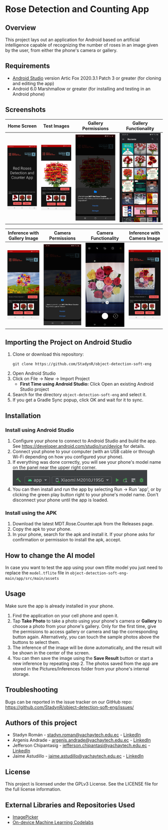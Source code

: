 # Rose Detection and Counting App

## Overview
This project lays out an application for Android based on artificial intelligence capable of recognizing the number of roses in an image given by the user, from either the phone's camera or gallery.
## Requirements
- [Android Studio](https://developer.android.com/studio) version Artic Fox 2020.3.1 Patch 3 or greater (for cloning and editing the app)
- Android 6.0 Marshmallow or greater (for installing and testing in an Android phone)
## Screenshots
     
|        Home Screen               |       Test Images                |         Gallery Permissions      |       Gallery Functionality      | 
:---------------------------------:|:--------------------------------:|:--------------------------------:|:---------------------------------:
|![Alt text](./assets/App%20(1).jpg)|![Alt text](./assets/App%20(2).jpg)|![Alt text](./assets/App%20(3).jpg)|![Alt text](./assets/App%20(4).jpg)|

| Inference with Gallery Image     |       Camera Permissions         |       Camera Functionality       |    Inference with Camera Image   | 
:---------------------------------:|:--------------------------------:|:--------------------------------:|:---------------------------------:
|![Alt text](./assets/App%20(5).jpg)|![Alt text](./assets/App%20(6).jpg)|![Alt text](./assets/App%20(7).jpg)|![Alt text](./assets/App%20(8).jpg)|

## Importing the Project on Android Studio
1. Clone or download this repository:
     ```
     git clone https://github.com/StadynR/object-detection-soft-eng
     ```
2. Open Android Studio
3. Click on File -> New -> Import Project
     - **First Time using Android Studio:** Click Open an existing Android Studio project
4. Search for the directory `object-detection-soft-eng` and select it.
5. If you get a Gradle Sync popup, click OK and wait for it to sync.

## Installation

### Install using Android Studio
1. Configure your phone to connect to Android Studio and build the app. See https://developer.android.com/studio/run/device for details.
2. Connect yout phone to your computer (with an USB cable or through Wi-Fi depending on how you configured your phone).
3. If everything was done correctly, you will see your phone's model name on the panel near the upper right corner.
     ![Model Name](./assets/model_name.png)
4. You can then install and run the app by selecting Run -> Run 'app', or by clicking the green play button right to your phone's model name. Don't disconnect your phone until the app is loaded.

### Install using the APK
1. Download the latest MDT.Rose.Counter.apk from the Releases page.
2. Copy the apk to your phone.
3. In your phone, search for the apk and install it. If your phone asks for confirmation or permission to install the apk, accept.

## How to change the AI model
In case you want to test the app using your own tflite model you just need to replace the `model.tflite` file in `object-detection-soft-eng-main/app/src/main/assets`

## Usage
Make sure the app is already installed in your phone.
1. Find the application on your cell phone and open it.
2. Tap **Take Photo** to take a photo using your phone's camera or **Gallery** to choose a photo from your phone's gallery. Only for the first time, give the permisions to access gallery or camera and tap the corresponding button again. Alternatively, you can touch the sample photos above the buttons to select them.
3. The inference of the image will be done automatically, and the result will be shown in the center of the screen.
4. You can then save the image using the **Save Result** button or start a new inference by repeating step 2. The photos saved from the app are stored in the Pictures/Inferences folder from your phone's internal storage.

## Troubleshooting
Bugs can be reported in the issue tracker on our GitHub repo: https://github.com/StadynR/object-detection-soft-eng/issues/

## Authors of this project
- Stadyn Román - stadyn.roman@yachaytech.edu.ec - [LinkedIn](https://www.linkedin.com/in/stadyn/)
- Argenis Andrade - argenis.andrade@yachaytech.edu.ec - [LinkedIn](https://www.linkedin.com/in/argenisraz/) 
- Jefferson Chipantasig - jefferson.chipantasi@yachaytech.edu.ec - [LinkedIn](https://www.linkedin.com/in/javec/)
- Jaime Astudillo - jaime.astudillo@yachaytech.edu.ec - [LinkedIn](https://www.linkedin.com/in/jaime-astudillo-664754228/)

## License
This project is licensed under the GPLv3 License. See the LICENSE file for the full license information.

## External Libraries and Repositories Used
- [ImagePicker](https://github.com/Dhaval2404/ImagePicker)
- [On-device Machine Learning Codelabs](https://github.com/googlecodelabs/odml-pathways)

